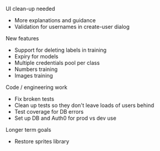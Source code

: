UI clean-up needed
* More explanations and guidance
* Validation for usernames in create-user dialog

New features
* Support for deleting labels in training
* Expiry for models
* Multiple credentials pool per class
* Numbers training
* Images training

Code / engineering work
* Fix broken tests
* Clean up tests so they don't leave loads of users behind
* Test coverage for DB errors
* Set up DB and Auth0 for prod vs dev use

Longer term goals
* Restore sprites library
